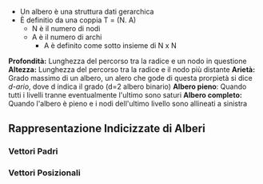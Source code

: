 - Un albero è una struttura dati gerarchica
- È definitio da una coppia T = (N. A)
	- N è il numero di nodi
	- A è il numero di archi
		- A è definito come sotto insieme di N x N

**Profondità:** Lunghezza del percorso tra la radice e un nodo in questione
**Altezza:** Lunghezza del percorso tra la radice e il nodo più distante
**Arietà:** Grado massimo di un albero, un alero che gode di questa prorpietà si dice *d-ario*, dove d indica il grado (d=2 albero binario)
**Albero pieno**: Quando tutti i livelli tranne eventualmente l'ultimo sono saturi
**Albero completo:** Quando l'albero è pieno e i nodi dell'ultimo livello sono allineati a sinistra

## Rappresentazione Indicizzate di Alberi

### Vettori Padri

### Vettori Posizionali
